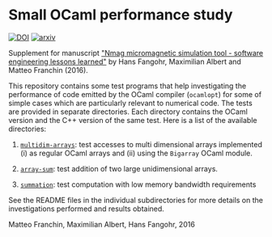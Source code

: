 # Small OCaml performance study

[![DOI](https://zenodo.org/badge/20165/fangohr/paper-supplement-ocaml-performance.svg)](https://zenodo.org/badge/latestdoi/20165/fangohr/paper-supplement-ocaml-performance) <a href="http://arxiv.org/abs/1601.07392"><img src="https://img.shields.io/badge/preprint-arxiv:1601.07392-lightgrey.svg" alt="arxiv"></a><br>

Supplement for manuscript
["Nmag micromagnetic simulation tool - software engineering lessons learned"](http://arxiv.org/abs/1601.07392) by Hans Fangohr, Maximilian Albert and Matteo Franchin (2016).

This repository contains some test programs that help investigating the
performance of code emitted by the OCaml compiler (`ocamlopt`) for some of
simple cases which are particularly relevant to numerical code. The tests are
provided in separate directories. Each directory contains the OCaml version and
the C++ version of the same test. Here is a list of the available directories:

1. [`multidim-arrays`](multidim-arrays): test accesses to multi dimensional
   arrays implemented (i) as regular OCaml arrays and (ii) using the `Bigarray`
   OCaml module.

2. [`array-sum`](array-sum): test addition of two large unidimensional arrays.

3. [`summation`](summation): test computation with low memory bandwidth
   requirements

See the README files in the individual subdirectories for more details on
the investigations performed and results obtained.

Matteo Franchin, Maximilian Albert, Hans Fangohr, 2016
